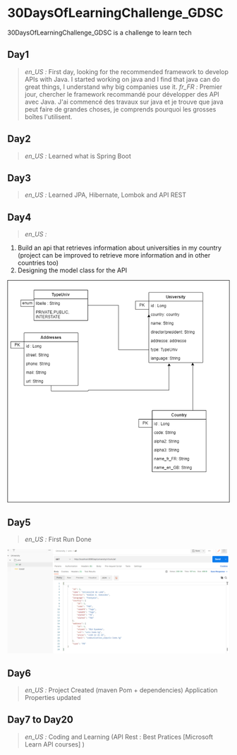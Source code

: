 # 30DaysOfLearningChallenge_GDSC
30DaysOfLearningChallenge_GDSC is a challenge to learn tech
## Day1
><i>en_US :</i>
First day, looking for the recommended framework to develop APIs with Java. I started working on java and I find that java can do great things, I understand why big companies use it.
><i>fr_FR :</i>
Premier jour, chercher le framework recommandé pour développer des API avec Java. J'ai commencé des travaux sur java et je trouve que java peut faire de grandes choses, je comprends pourquoi les grosses boîtes l'utilisent.
## Day2
><i>en_US :</i>
Learned what is Spring Boot
## Day3
><i>en_US :</i>
Learned JPA, Hibernate, Lombok and API REST
## Day4
><i>en_US :</i>
1. Build an api that retrieves information about universities in my country (project can be improved to retrieve more information and in other countries too)
2. Designing the model class for the API

![Model image](class_universitiesAPI.png)
## Day5
><i>en_US :</i>
First Run Done

![First Run](first_run.png)
## Day6
><i>en_US :</i>
Project Created (maven Pom + dependencies)
    Application Properties updated

## Day7 to Day20
><i>en_US :</i>
Coding and Learning (API Rest : Best Pratices [Microsoft Learn API courses] )
